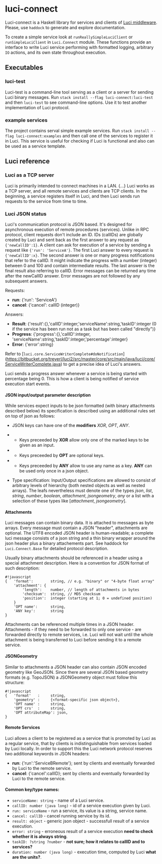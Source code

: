 # luci-connect

Luci-connect is a Haskell library for services and clients of [Luci middleware](https://bitbucket.org/treyerl/luci2).
Please, use `haddock` to generate and explore documentation.

To create a simple service look at `runReallySimpleLuciClient` or `runSimpleLuciClient` in `Luci.Connect` module.
These functions provide an interface to write Luci service performing
  with formatted logging, arbitrary `IO` actions, and its own state throughout execution.

## Executables

### luci-test

Luci-test is a command-line tool serving as a client or a server for sending Luci binary messages.
Run `stack install --flag luci-connect:luci-test` and then `luci-test` to see command-line options.
Use it to test another implementation of Luci protocol.

### example services

The project contains serval simple example services.
Run `stack install --flag luci-connect:examples` and then call one of the services to register it in Luci.
This service is useful for checking if Luci is functional and also can be used as a service template.

## Luci reference

### Luci as a TCP server

Luci is primarily intended to connect machines in a LAN. {...}
Luci works as a TCP server, and all remote services and clients are TCP clients.
In the beginning, a service registers itself in Luci,
and then Luci sends run requests to the service from time to time.

### Luci JSON status

Luci's communication protocol is JSON based.
It's designed for asynchronous execution of remote procedures (services).
Unlike in RPC protocol, client requests don't include an ID.
IDs (callIDs) are globally created by Luci and sent back as the first answer to any request as `{'newCallID':1}`.
A client can ask for execution of a service by sending a request like `{'run': 'ServiceA'}`.
The first Luci answer to every request is `{'newCallID':x}`.
The second answer is one or many progress notifications that refer to the callID.
It might indicate the progress with a number (integer) between 0 and 100 and contain intermediate results.
The last answer is the final result also referring to callID.
Error messages can be returned any time after the newCallID answer.
Error messages are not followed by any subsequent answers.

Requests:

* **run**: {'run': 'ServiceA'}
* **cancel**: {'cancel': callID (integer)}

Answers:

* **Result**: {'result':{},'callID':integer,'serviceName':string,'taskID':integer (0 if the service has been run not as a task but has been called "directly")}
* **Progress**: {'progress':{<intermediate result>},'callID':integer, 'serviceName':string,'taskID':integer,'percentage':integer}
* **Error**: {'error':string}

Refer to [`luci.core.ServiceWriterComplete#doNotification`]
(https://bitbucket.org/treyerl/luci2/src/master/core/src/main/java/luci/core/ServiceWriterComplete.java) to get a precise idea of Luci's answers.

Luci sends a progress answer whenever a service is being started with percentage being 0.
This is how a client is being notified of service execution start events.

#### JSON input/output parameter description
While services expect inputs to be json formatted (with binary attachments described below) its specification is described using an additional rules set on top of json as follows:

* JSON keys can have one of the **modifiers** *XOR*, *OPT*, *ANY*.
* * Keys preceeded by **XOR** allow only one of the marked keys to be given as an input.
* * Keys preceeded by **OPT** are optional keys.
* * Keys preceeded by **ANY** allow to use any name as a key. **ANY** can be used only once in a json object.

* Type specification: Input/Output specifications are allowed to consist of arbitrary levels of hierarchy (both nested objects as well as nested arrays). The leafs nevertheless must denote one of the types *json*, *list*, *string*, *number*, *boolean*, *attachment*, *jsongeometry*, *any* or a list with a selection of these types like [*attachment*, *jsongeometry*].

#### Attachments
Luci messages can contain binary data.
It is attached to messages as byte arrays.
Every message must contain a JSON "header", attachments are optional.
The UTF8 encoded JSON header is human-readable;
a complete luci message consists of a json string and a thin binary wrapper around the json header plus a binary attachements part.
See haddock for `Luci.Connect.Base` for detailed protocol description.

Usually binary attachments should be referenced in a header using a special attachment description.
Here is a convention for JSON format of such description:
```
#!javascript
{   'format':        string, // e.g. "binary" or "4-byte float array"
    'attachment': {
        'length':    number, // length of attachments in bytes
        'checksum':  string, // MD5 checksum
        'position':  integer (starting at 1; 0 = undefined position)
    }
    'OPT name':      string,
    'ANY key':       string
}
```

Attachments can be referenced multiple times in a JSON header.
Attachments - if they need to be forwarded to only one service - are forwarded directly to remote services,
i.e. Luci will not wait until the whole attachment is being transferred to Luci before sending it to a remote service.

#### JSONGeometry
Similar to attachments a JSON header can also contain JSON encoded geometry like GeoJSON. Since there are several JSON based geometry formats (e.g. TopoJSON) a JSONGeometry object must follow this structure:

```
#!javascript
{   'format'   :     string,
    'geometry' :     {<format-specific json object>},
    'OPT name' :     string,
    'OPT crs'  :     string,
    'OPT attributeMap': json,
}
```

#### Remote Services
Luci allows a client to be registered as a service that is promoted by Luci as a regular service, that by clients is indistinguishable from services loaded by Luci locally.
In order to support this the Luci network protocol reserves two additional keywords in JSON headers:

* **run**: {'run':'ServiceBRemote'}; sent by clients and eventually forwarded by Luci to the remote service.
* **cancel**: {'cancel':callID}; sent by clients and eventually forwarded by Luci to the remote service.

#### Common key/type names:

* `serviceName: string` - name of a Luci service.
* `callID: number (java long)` - id of a service execution given by Luci. 
* `run: serviceName` - run a service, its value is a string, service name.
* `cancel: callID` - cancel running service by its id.
* `result: object` - generic json object - successfull result of a service execution.
* `error: string` - erroneous result of a service execution **need to check whether it is always string**.
* `taskID: ?string ?number` - **not sure; how it relates to callID and to services?**
* `duration: number (java long)` - execution time, computed by Luci **what are the units?**.
